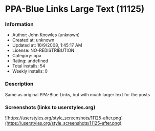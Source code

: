 # PPA-Blue Links Large Text (11125)

### Information
- Author: John Knowles (unknown)
- Created at: unknown
- Updated at: 10/9/2008, 1:45:17 AM
- License: NO-REDISTRIBUTION
- Category: ppa
- Rating: undefined
- Total installs: 54
- Weekly installs: 0


### Description
Same as original PPA-Blue Links, but with much larger text for the posts


### Screenshots (links to userstyles.org)
![https://userstyles.org/style_screenshots/11125-after.png](https://userstyles.org/style_screenshots/11125-after.png)


